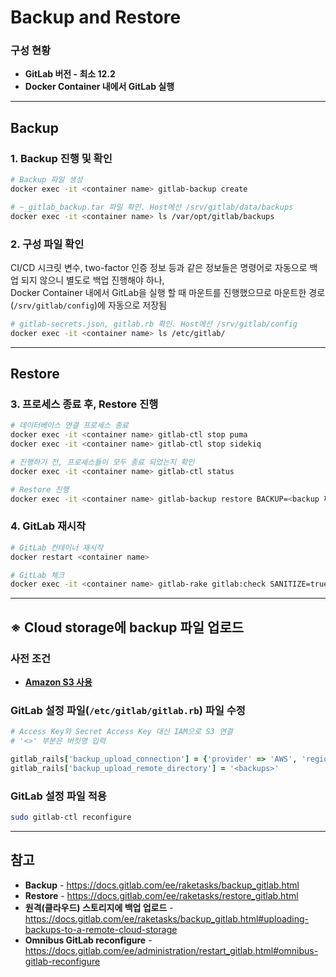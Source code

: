 # Backup and Restore

### 구성 현황
- **GitLab 버전 - 최소 12.2**
- **Docker Container 내에서 GitLab 실행**

<hr>

## Backup
### 1. Backup 진행 및 확인
```bash
# Backup 파일 생성
docker exec -it <container name> gitlab-backup create

# ~_gitlab_backup.tar 파일 확인. Host에선 /srv/gitlab/data/backups
docker exec -it <container name> ls /var/opt/gitlab/backups
```

### 2. 구성 파일 확인
CI/CD 시크릿 변수, two-factor 인증 정보 등과 같은 정보들은 명령어로 자동으로 백업 되지 않으니 별도로 백업 진행해야 하나,  
Docker Container 내에서 GitLab을 실행 할 때 마운트를 진행했으므로 마운트한 경로(`/srv/gitlab/config`)에 자동으로 저장됨
```bash
# gitlab-secrets.json, gitlab.rb 확인. Host에선 /srv/gitlab/config
docker exec -it <container name> ls /etc/gitlab/
```

<hr>

## Restore
### 3. 프로세스 종료 후, Restore 진행
```bash
# 데이터베이스 연결 프로세스 종료
docker exec -it <container name> gitlab-ctl stop puma
docker exec -it <container name> gitlab-ctl stop sidekiq

# 진행하기 전, 프로세스들이 모두 종료 되었는지 확인
docker exec -it <container name> gitlab-ctl status

# Restore 진행
docker exec -it <container name> gitlab-backup restore BACKUP=<backup 파일 명에서 _gitlab_backup.tar를 제외하고 입력>
```

### 4. GitLab 재시작
```bash
# GitLab 컨테이너 재시작
docker restart <container name>

# GitLab 체크
docker exec -it <container name> gitlab-rake gitlab:check SANITIZE=true
```

<hr>

## ※ Cloud storage에 backup 파일 업로드
### 사전 조건
- **[Amazon S3 사용](https://github.com/kva231/GitLab-Note/blob/master/GitLab/Amazon%20S3%20%EC%82%AC%EC%9A%A9.md)**

### GitLab 설정 파일(`/etc/gitlab/gitlab.rb`) 파일 수정
```ruby
# Access Key와 Secret Access Key 대신 IAM으로 S3 연결
# '<>' 부분은 버킷명 입력

gitlab_rails['backup_upload_connection'] = {'provider' => 'AWS', 'region' => 'ap-northeast-2', 'use_iam_profile' => true }
gitlab_rails['backup_upload_remote_directory'] = '<backups>'
```

### GitLab 설정 파일 적용
```bash
sudo gitlab-ctl reconfigure
```

<hr>

## 참고
- **Backup** - https://docs.gitlab.com/ee/raketasks/backup_gitlab.html
- **Restore** - https://docs.gitlab.com/ee/raketasks/restore_gitlab.html
- **원격(클라우드) 스토리지에 백업 업로드** - https://docs.gitlab.com/ee/raketasks/backup_gitlab.html#uploading-backups-to-a-remote-cloud-storage
- **Omnibus GitLab reconfigure** - https://docs.gitlab.com/ee/administration/restart_gitlab.html#omnibus-gitlab-reconfigure

